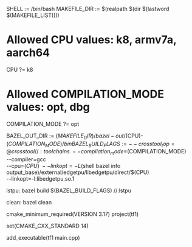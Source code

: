 SHELL := /bin/bash
MAKEFILE_DIR := $(realpath $(dir $(lastword $(MAKEFILE_LIST))))
# Allowed CPU values: k8, armv7a, aarch64
CPU ?= k8
# Allowed COMPILATION_MODE values: opt, dbg
COMPILATION_MODE ?= opt

BAZEL_OUT_DIR :=  $(MAKEFILE_DIR)/bazel-out/$(CPU)-$(COMPILATION_MODE)/bin
BAZEL_BUILD_FLAGS := --crosstool_top=@crosstool//:toolchains \
                     --compilation_mode=$(COMPILATION_MODE) \
                     --compiler=gcc \
                     --cpu=$(CPU) \
                     --linkopt=-L$(shell bazel info output_base)/external/edgetpu/libedgetpu/direct/$(CPU) \
                     --linkopt=-l:libedgetpu.so.1

lstpu:
	bazel build $(BAZEL_BUILD_FLAGS) //:lstpu

clean:
	bazel clean



cmake_minimum_required(VERSION 3.17)
project(tf1)

set(CMAKE_CXX_STANDARD 14)

add_executable(tf1 main.cpp)

